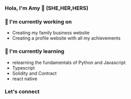### Hola, I'm Amy 👋 (SHE,HER,HERS)

### 🔭 I'm currently working on
- Creating my family business website
- Creating a profile website with all my achievements

### 🌱 I'm currently learning
- relearning the fundamentals of Python and Javascript
- Typescript
- Solidity and Contract
- react native

### Let's connect

